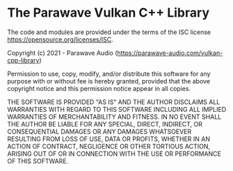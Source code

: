 # The Parawave Vulkan C++ Library

The code and modules are provided under the terms of the ISC license https://opensource.org/licenses/ISC.

Copyright (c) 2021 - Parawave Audio (https://parawave-audio.com/vulkan-cpp-library)

Permission to use, copy, modify, and/or distribute this software for any purpose with or without fee is hereby granted, provided that the above copyright notice and this permission notice appear in all copies.

THE SOFTWARE IS PROVIDED "AS IS" AND THE AUTHOR DISCLAIMS ALL WARRANTIES WITH REGARD TO THIS SOFTWARE INCLUDING ALL IMPLIED WARRANTIES OF MERCHANTABILITY AND FITNESS. IN NO EVENT SHALL THE AUTHOR BE LIABLE FOR ANY SPECIAL, DIRECT, INDIRECT, OR CONSEQUENTIAL DAMAGES OR ANY DAMAGES WHATSOEVER RESULTING FROM LOSS OF USE, DATA OR PROFITS, WHETHER IN AN ACTION OF CONTRACT, NEGLIGENCE OR OTHER TORTIOUS ACTION, ARISING OUT OF OR IN CONNECTION WITH THE USE OR PERFORMANCE OF THIS SOFTWARE.